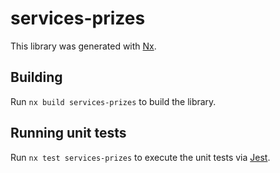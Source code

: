 # services-prizes

This library was generated with [Nx](https://nx.dev).

## Building

Run `nx build services-prizes` to build the library.

## Running unit tests

Run `nx test services-prizes` to execute the unit tests via [Jest](https://jestjs.io).
